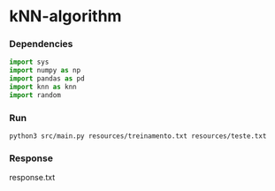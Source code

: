 # kNN-algorithm

### Dependencies

```python
import sys
import numpy as np
import pandas as pd
import knn as knn
import random
```

### Run
```
python3 src/main.py resources/treinamento.txt resources/teste.txt
```

### Response
response.txt
